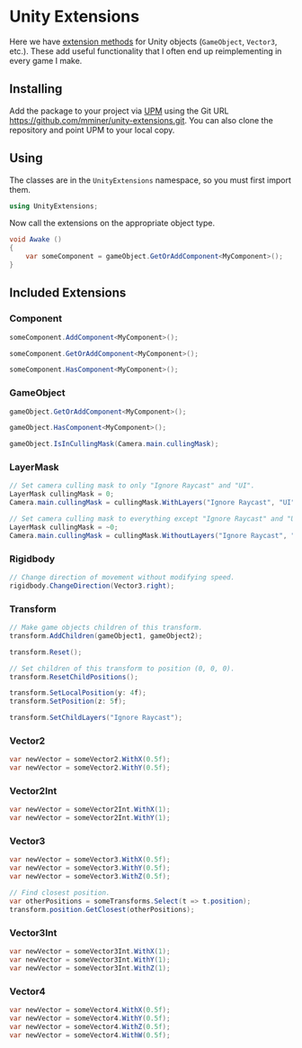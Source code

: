 # Unity Extensions

Here we have [extension methods](http://en.wikipedia.org/wiki/Extension_method)
for Unity objects (`GameObject`, `Vector3`, etc.). These add useful
functionality that I often end up reimplementing in every game I make.


## Installing

Add the package to your project via
[UPM](https://docs.unity3d.com/Manual/upm-ui.html) using the Git URL
https://github.com/mminer/unity-extensions.git. You can also clone the
repository and point UPM to your local copy.


## Using

The classes are in the `UnityExtensions` namespace, so you must first import
them.

```csharp
using UnityExtensions;
```

Now call the extensions on the appropriate object type.

```csharp
void Awake ()
{
    var someComponent = gameObject.GetOrAddComponent<MyComponent>();
}
```


## Included Extensions

### Component

```csharp
someComponent.AddComponent<MyComponent>();

someComponent.GetOrAddComponent<MyComponent>();

someComponent.HasComponent<MyComponent>();
```

### GameObject

```csharp
gameObject.GetOrAddComponent<MyComponent>();

gameObject.HasComponent<MyComponent>();

gameObject.IsInCullingMask(Camera.main.cullingMask);
```

### LayerMask

```csharp
// Set camera culling mask to only "Ignore Raycast" and "UI".
LayerMask cullingMask = 0;
Camera.main.cullingMask = cullingMask.WithLayers("Ignore Raycast", "UI");

// Set camera culling mask to everything except "Ignore Raycast" and "UI".
LayerMask cullingMask = ~0;
Camera.main.cullingMask = cullingMask.WithoutLayers("Ignore Raycast", "UI");
```

### Rigidbody

```csharp
// Change direction of movement without modifying speed.
rigidbody.ChangeDirection(Vector3.right);
```

### Transform

```csharp
// Make game objects children of this transform.
transform.AddChildren(gameObject1, gameObject2);

transform.Reset();

// Set children of this transform to position (0, 0, 0).
transform.ResetChildPositions();

transform.SetLocalPosition(y: 4f);
transform.SetPosition(z: 5f);

transform.SetChildLayers("Ignore Raycast");

```

### Vector2

```csharp
var newVector = someVector2.WithX(0.5f);
var newVector = someVector2.WithY(0.5f);
```

### Vector2Int

```csharp
var newVector = someVector2Int.WithX(1);
var newVector = someVector2Int.WithY(1);
```

### Vector3

```csharp
var newVector = someVector3.WithX(0.5f);
var newVector = someVector3.WithY(0.5f);
var newVector = someVector3.WithZ(0.5f);

// Find closest position.
var otherPositions = someTransforms.Select(t => t.position);
transform.position.GetClosest(otherPositions);
```

### Vector3Int

```csharp
var newVector = someVector3Int.WithX(1);
var newVector = someVector3Int.WithY(1);
var newVector = someVector3Int.WithZ(1);
```

### Vector4

```csharp
var newVector = someVector4.WithX(0.5f);
var newVector = someVector4.WithY(0.5f);
var newVector = someVector4.WithZ(0.5f);
var newVector = someVector4.WithW(0.5f);
```
